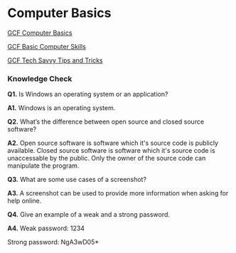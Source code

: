 # Computer Basics

[GCF Computer Basics](https://edu.gcfglobal.org/en/computerbasics/)

[GCF Basic Computer Skills](https://edu.gcfglobal.org/en/basic-computer-skills/)

[GCF Tech Savvy Tips and Tricks](https://edu.gcfglobal.org/en/techsavvy/)

### Knowledge Check
**Q1.** Is Windows an operating system or an application?

**A1.** Windows is an operating system.

**Q2.** What’s the difference between open source and closed source software?

**A2.** Open source software is software which it's source code is publicly available.
Closed source software is software which it's source code is unaccessable by the public. Only the owner of the source code can manipulate the program.

**Q3.** What are some use cases of a screenshot?

**A3.** A screenshot can be used to provide more information when asking for help online.

**Q4.** Give an example of a weak and a strong password.

**A4.** Weak password: 1234

Strong password: NgA3wD05*